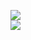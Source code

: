 [![](https://img.shields.io/badge/Made%20With-Github%20Spray-lightgrey.svg?style=for-the-badge&logo=github)](https://github.com/Annihil/github-spray#3658)  
[![](https://i.imgur.com/2DrTn0Z.gif)](https://github.com/Annihil/github-spray)